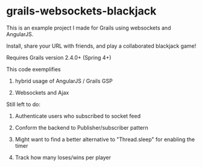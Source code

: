 grails-websockets-blackjack
===========================

This is an example project I made for Grails using websockets and AngularJS.

Install, share your URL with friends, and play a collaborated blackjack game!

Requires Grails version 2.4.0+ (Spring 4+)

This code exemplifies
1. hybrid usage of AngularJS / Grails GSP

2. Websockets and Ajax


Still left to do:
1. Authenticate users who subscribed to socket feed 
 
2. Conform the backend to Publisher/subscriber pattern 

3. Might want to find a better alternative to "Thread.sleep" for enabling the timer 

4. Track how many loses/wins per player  
